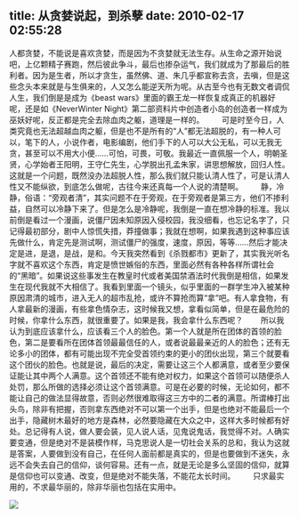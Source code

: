 title: 从贪婪说起，到杀孽
date: 2010-02-17 02:55:28
---

人都贪婪，不能说是喜欢贪婪，而是因为不贪婪就无法生存。从生命之源开始说吧，上亿颗精子赛跑，然后彼此争斗，最后也掺杂运气，我们就成为了那最后的胜利者。因为是生者，所以才贪生，虽然佛、道、朱几乎都宣称去贪，去嗔，但是这些念头本来就是与生俱来的，人又怎么能逆天所为呢。从古至今也有无数文者调侃人生，我们倒是是成为《beast wars》里面的霸王龙一样恢复成真正的机器好呢，还是如《NeverWinter Night》第二部资料片中创造者小岛的创造者一样成为巫妖好呢，反正都是完全去除血肉之躯，道理是一样的。
　　可是时至今日，人类究竟也无法超越血肉之躯，但是也不是所有的“人”都无法超脱的，有一种人可以，笔下的人，小说作者，电影编剧，他们手下的人可以大公无私，可以无我无贪，甚至可以不用大小便……可怕，可畏，可敬。我最近一直佩服一个人，明朝圣贤，心学始者王阳明，王守仁先生，心学脱出孔孟朱家，讲思想解放，回归人性。这就是一个问题，既然没办法超脱人性，那么我们就只能认清人性了，可是认清人性又不能纵欲，到底怎么做呢，古往今来还真每一个人说的清楚啊。
　　静，冷静，俗语：“旁观者清”，其实问题不在于旁观，在于旁观者是第三方，他们不掺利益，自然可以冷静下来了。但是怎么是冷静呢，我倒是一直在想冷静的标准。我以前倒是看过一个漫画，说僵尸因未知原因入侵校园，我没细看，也忘记名字了，只记得最初部分，剧中人惊慌失措，莽撞做事；我就在想啊，如果我遇到这种事应该先做什么，肯定先是测试啊，测试僵尸的强度，速度，原因，等等……然后才能决定是进，是退，是战，是和。今天我突然看到《杀戮都市》更新了，其实我光听名字就不喜欢这个东西，肯定是愤世嫉俗的东西，里面必然有各种各样所谓社会的“黑暗”。如果说这些事发生在教皇时代或者美国禁酒法时代我倒是相信，如果发生在现代我就不大相信了。我看到里面一个镜头，似乎里面的一群学生冲入被某种原因肃清的城市，进入无人的超市乱抢，或许不算抢而算“拿”吧。有人拿食物，有人拿最新的漫画，有些拿色情杂志，这时候我又想，拿看似简单，但是在最危险的时候，你拿什么东西，就很重要了。如果是我，我会拿什么东西呢？
　　所以我认为到底应该拿什么，应该看三个人的脸色。第一个人就是所在团体的首领的脸色，第二是要看所在团体首领最最信任的人，或者说最最亲近的人的脸色；还有无论多小的团体，都有可能出现不完全受首领约束的更小的团伙出现，第三个就要看这个团伙的脸色。也就是说，最后的决定，需要让这三个人都满意，或者至少要保证能让其中两个人满意。这个首领还不能有绝对权力，如果这个首领可以随便杀人处罚，那么所做的选择必须让这个首领满意。可是在必要的时候，无论如何，都不能让自己的做法显得故意，否则必然很难取得这三方中的二者的满意。所谓棒打出头鸟，除非有把握，否则拿东西绝对不可以第一个出手，但是也绝对不能最后一个出手，隐藏树木最好的地方是森林，必然要隐藏在大众之中，这样大多时候都有好处。总记得有人说，做人要会装，见人说人话，见鬼说鬼话，我觉得不对。人确实要变通，但是绝对不是装模作样，马克思说人是一切社会关系的总和，我认为这就是答案，人要做到没有自己，在任何人面前都是真实的，但是也要做到不迷失，永远不会失去自己的信仰，谈何容易。还有一点，就是无论是多么坚固的信仰，就算是信仰也可以变通、改变，但是绝对不能失落，不能花太长时间。
　　只求最实用的，不求最华丽的，除非华丽也包括在实用中。

 ![](http://img.zemanta.com/pixy.gif?x-id=bb2aa9d6-30fb-8967-9bdf-7fb3864467f5)
